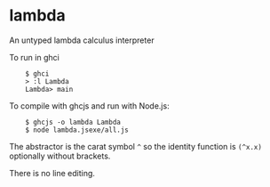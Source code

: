 # lambda
An untyped lambda calculus interpreter

To run in ghci
```
    $ ghci
    > :l Lambda
    Lambda> main
```

To compile with ghcjs and run with Node.js:
```
    $ ghcjs -o lambda Lambda
    $ node lambda.jsexe/all.js
```

The abstractor is the carat symbol `^` so the identity function is `(^x.x)` optionally without brackets.

There is no line editing.
